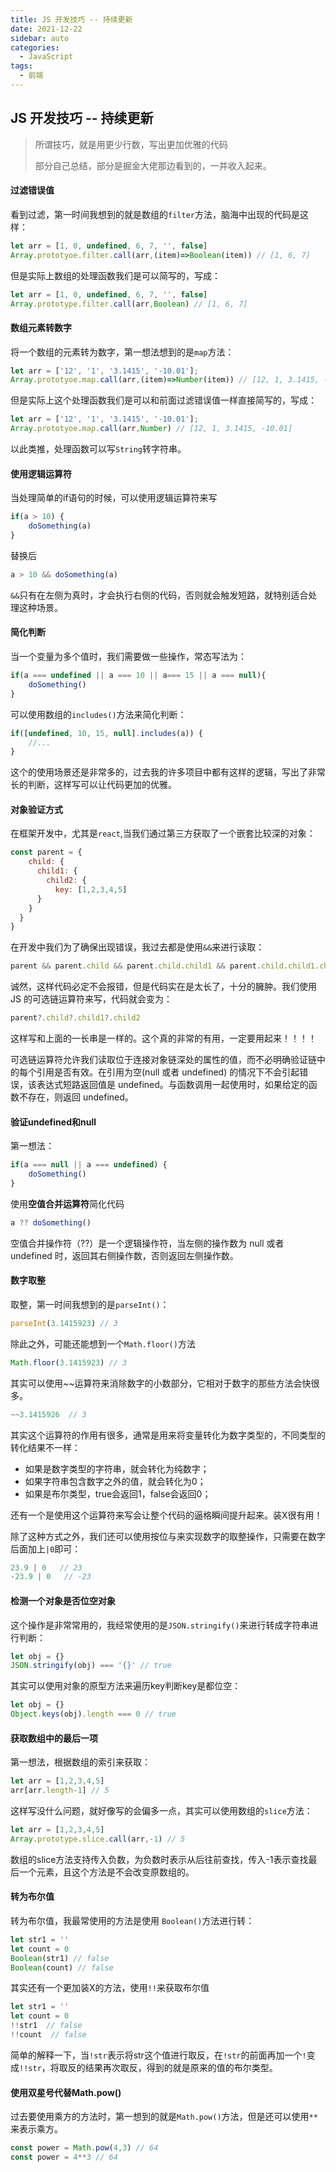 ```yaml
---
title: JS 开发技巧 -- 持续更新
date: 2021-12-22
sidebar: auto
categories:
  - JavaScript
tags:
  - 前端
---
```


## JS 开发技巧 -- 持续更新

> 所谓技巧，就是用更少行数，写出更加优雅的代码
>
> 部分自己总结，部分是掘金大佬那边看到的，一并收入起来。

#### 过滤错误值

看到过滤，第一时间我想到的就是数组的`filter`方法，脑海中出现的代码是这样：

```js
let arr = [1, 0, undefined, 6, 7, '', false]
Array.prototyoe.filter.call(arr,(item)=>Boolean(item)) // [1, 6, 7]
```

但是实际上数组的处理函数我们是可以简写的，写成：

```js
let arr = [1, 0, undefined, 6, 7, '', false]
Array.prototype.filter.call(arr,Boolean) // [1, 6, 7]
```

#### 数组元素转数字

将一个数组的元素转为数字，第一想法想到的是`map`方法：

```js
let arr = ['12', '1', '3.1415', '-10.01'];
Array.prototyoe.map.call(arr,(item)=>Number(item)) // [12, 1, 3.1415, -10.01]
```

但是实际上这个处理函数我们是可以和前面过滤错误值一样直接简写的，写成：

```js
let arr = ['12', '1', '3.1415', '-10.01'];
Array.prototyoe.map.call(arr,Number) // [12, 1, 3.1415, -10.01]
```

以此类推，处理函数可以写`String`转字符串。

#### 使用逻辑运算符

当处理简单的if语句的时候，可以使用逻辑运算符来写

```js
if(a > 10) {
    doSomething(a)
}
```

替换后

```js
a > 10 && doSomething(a)
```

`&&`只有在左侧为真时，才会执行右侧的代码，否则就会触发短路，就特别适合处理这种场景。

#### 简化判断

当一个变量为多个值时，我们需要做一些操作，常态写法为：

```js
if(a === undefined || a === 10 || a=== 15 || a === null){
    doSomething()
}
```

可以使用数组的`includes()`方法来简化判断：

```js
if([undefined, 10, 15, null].includes(a)) {
    //...
}
```

这个的使用场景还是非常多的，过去我的许多项目中都有这样的逻辑，写出了非常长的判断，这样写可以让代码更加的优雅。

#### 对象验证方式

在框架开发中，尤其是`react`,当我们通过第三方获取了一个嵌套比较深的对象：

```js
const parent = {
    child: {
      child1: {
        child2: {
          key: [1,2,3,4,5]
      }
    }
  }
}
```

在开发中我们为了确保出现错误，我过去都是使用`&&`来进行读取：

```js
parent && parent.child && parent.child.child1 && parent.child.child1.child2
```

诚然，这样代码必定不会报错，但是代码实在是太长了，十分的臃肿。我们使用 JS 的可选链运算符来写，代码就会变为：

```js
parent?.child?.child1?.child2
```

这样写和上面的一长串是一样的。这个真的非常的有用，一定要用起来！！！！

可选链运算符允许我们读取位于连接对象链深处的属性的值，而不必明确验证链中的每个引用是否有效。在引用为空(null 或者 undefined) 的情况下不会引起错误，该表达式短路返回值是 undefined。与函数调用一起使用时，如果给定的函数不存在，则返回 undefined。

#### 验证undefined和null

第一想法：

```js
if(a === null || a === undefined) {
    doSomething()
}
```

使用**空值合并运算符**简化代码

```js
a ?? doSomething()
```

空值合并操作符（??）是一个逻辑操作符，当左侧的操作数为 null 或者 undefined 时，返回其右侧操作数，否则返回左侧操作数。

#### 数字取整

取整，第一时间我想到的是`parseInt()`：

```js
parseInt(3.1415923) // 3
```

除此之外，可能还能想到一个`Math.floor()`方法

``` js
Math.floor(3.1415923) // 3
```

其实可以使用~~运算符来消除数字的小数部分，它相对于数字的那些方法会快很多。

```js
~~3.1415926  // 3
```

其实这个运算符的作用有很多，通常是用来将变量转化为数字类型的，不同类型的转化结果不一样：

- 如果是数字类型的字符串，就会转化为纯数字；
- 如果字符串包含数字之外的值，就会转化为0；
- 如果是布尔类型，true会返回1，false会返回0；

还有一个是使用这个运算符来写会让整个代码的逼格瞬间提升起来。装X很有用！

除了这种方式之外，我们还可以使用按位与来实现数字的取整操作，只需要在数字后面加上`|0`即可：

```js
23.9 | 0   // 23
-23.9 | 0   // -23
```

#### 检测一个对象是否位空对象

这个操作是非常常用的，我经常使用的是`JSON.stringify()`来进行转成字符串进行判断：

```js
let obj = {}
JSON.stringify(obj) === '{}' // true
```

其实可以使用对象的原型方法来遍历key判断key是都位空：

```js
let obj = {}
Object.keys(obj).length === 0 // true
```

#### 获取数组中的最后一项

第一想法，根据数组的索引来获取：

```js
let arr = [1,2,3,4,5]
arr[arr.length-1] // 5
```

这样写没什么问题，就好像写的会偏多一点，其实可以使用数组的`slice`方法：

```js
let arr = [1,2,3,4,5]
Array.prototype.slice.call(arr,-1) // 5
```

数组的slice方法支持传入负数，为负数时表示从后往前查找，传入-1表示查找最后一个元素，且这个方法是不会改变原数组的。

#### 转为布尔值

转为布尔值，我最常使用的方法是使用 `Boolean()`方法进行转：

```js
let str1 = ''
let count = 0
Boolean(str1) // false
Boolean(count) // false
```

其实还有一个更加装X的方法，使用`!!`来获取布尔值

```js
let str1 = ''
let count = 0
!!str1  // false
!!count  // false
```

简单的解释一下，当`!str`表示将str这个值进行取反，在`!str`的前面再加一个`!`变成`!!str`，将取反的结果再次取反，得到的就是原来的值的布尔类型。

#### 使用双星号代替Math.pow()

过去要使用乘方的方法时，第一想到的就是`Math.pow()`方法，但是还可以使用`**`来表示乘方。

```js
const power = Math.pow(4,3) // 64
const power = 4**3 // 64
```

